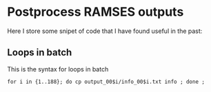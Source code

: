 # Postprocess RAMSES outputs

Here I store some snipet of code that I have found useful in the past:

## Loops in batch
This is the syntax for loops in batch

```for i in {1..188}; do cp output_00$i/info_00$i.txt info ; done ;```
